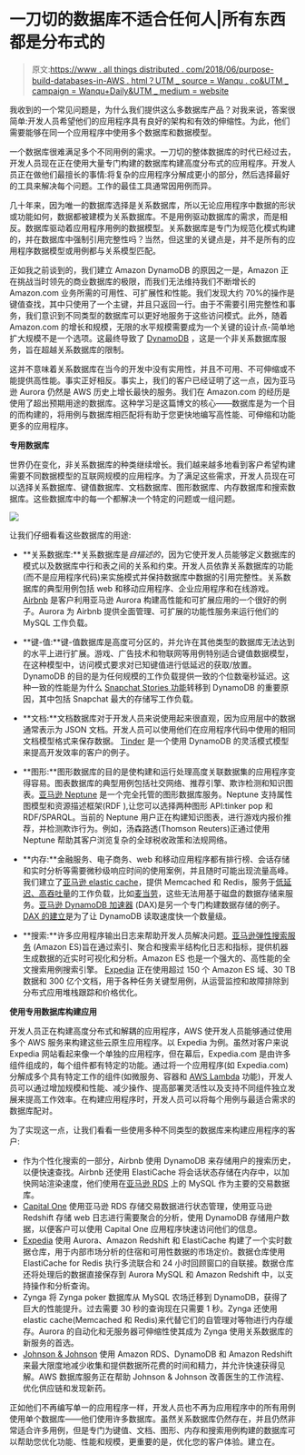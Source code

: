 # 一刀切的数据库不适合任何人|所有东西都是分布式的

> 原文:[https://www . all things distributed . com/2018/06/purpose-build-databases-in-AWS . html？UTM _ source = Wanqu . co&UTM _ campaign = Wanqu+Daily&UTM _ medium = website](https://www.allthingsdistributed.com/2018/06/purpose-built-databases-in-aws.html?utm_source=wanqu.co&utm_campaign=Wanqu+Daily&utm_medium=website)

 我收到的一个常见问题是，为什么我们提供这么多数据库产品？对我来说，答案很简单:开发人员希望他们的应用程序具有良好的架构和有效的伸缩性。为此，他们需要能够在同一个应用程序中使用多个数据库和数据模型。

一个数据库很难满足多个不同用例的需求。一刀切的整体数据库的时代已经过去，开发人员现在正在使用大量专门构建的数据库构建高度分布式的应用程序。开发人员正在做他们最擅长的事情:将复杂的应用程序分解成更小的部分，然后选择最好的工具来解决每个问题。工作的最佳工具通常因用例而异。

几十年来，因为唯一的数据库选择是关系数据库，所以无论应用程序中数据的形状或功能如何，数据都被建模为关系数据库。不是用例驱动数据库的需求，而是相反。数据库驱动着应用程序用例的数据模型。关系数据库是专门为规范化模式构建的，并在数据库中强制引用完整性吗？当然，但这里的关键点是，并不是所有的应用程序数据模型或用例都与关系模型匹配。

正如我之前谈到的，我们建立 Amazon DynamoDB 的原因之一是，Amazon 正在挑战当时领先的商业数据库的极限，而我们无法维持我们不断增长的 Amazon.com 业务所需的可用性、可扩展性和性能。我们发现大约 70%的操作是键值查找，其中只使用了一个主键，并且只返回一行。由于不需要引用完整性和事务，我们意识到不同类型的数据库可以更好地服务于这些访问模式。此外，随着 Amazon.com 的增长和规模，无限的水平规模需要成为一个关键的设计点-简单地扩大规模不是一个选项。这最终导致了 [DynamoDB](https://aws.amazon.com/dynamodb/) ，这是一个非关系数据库服务，旨在超越关系数据库的限制。

这并不意味着关系数据库在当今的开发中没有实用性，并且不可用、不可伸缩或不能提供高性能。事实正好相反。事实上，我们的客户已经证明了这一点，因为亚马逊 Aurora 仍然是 AWS 历史上增长最快的服务。我们在 Amazon.com 的经历是使用了超出预期用途的数据库。这种学习是这篇博文的核心——数据库是为一个目的而构建的，将用例与数据库相匹配将有助于您更快地编写高性能、可伸缩和功能更多的应用程序。

**专用数据库**

世界仍在变化，非关系数据库的种类继续增长。我们越来越多地看到客户希望构建需要不同数据模型的互联网规模的应用程序。为了满足这些需求，开发人员现在可以选择关系数据库、键值数据库、文档数据库、图形数据库、内存数据库和搜索数据库。这些数据库中的每一个都解决一个特定的问题或一组问题。

![](../Images/dc6aca8db3c197ad6a158dc8cbd06e80.png)

让我们仔细看看这些数据库的用途:

*   **关系数据库:**关系数据库是*自描述的*，因为它使开发人员能够定义数据库的模式以及数据库中行和表之间的关系和约束。开发人员依靠关系数据库的功能(而不是应用程序代码)来实施模式并保持数据库中数据的引用完整性。关系数据库的典型用例包括 web 和移动应用程序、企业应用程序和在线游戏。 [Airbnb](https://www.youtube.com/watch?v=RYiQSvqjab0) 是客户利用亚马逊 Aurora 构建高性能和可扩展应用的一个很好的例子。Aurora 为 Airbnb 提供全面管理、可扩展的功能性服务来运行他们的 MySQL 工作负载。

*   **键-值:**键-值数据库是高度可分区的，并允许在其他类型的数据库无法达到的水平上进行扩展。游戏、广告技术和物联网等用例特别适合键值数据模型，在这种模型中，访问模式要求对已知键值进行低延迟的获取/放置。DynamoDB 的目的是为任何规模的工作负载提供一致的个位数毫秒延迟。这种一致的性能是为什么 [Snapchat Stories 功能](https://www.youtube.com/watch?v=WUleQzu9l_8)转移到 DynamoDB 的重要原因，其中包括 Snapchat 最大的存储写工作负载。

*   **文档:**文档数据库对于开发人员来说使用起来很直观，因为应用层中的数据通常表示为 JSON 文档。开发人员可以使用他们在应用程序代码中使用的相同文档模型格式来保存数据。 [Tinder](https://www.youtube.com/watch?v=Lq4aNihcS8A) 是一个使用 DynamoDB 的灵活模式模型来提高开发效率的客户的例子。

*   **图形:**图形数据库的目的是使构建和运行处理高度关联数据集的应用程序变得容易。图表数据库的典型用例包括社交网络、推荐引擎、欺诈检测和知识图表。[亚马逊 Neptune](https://www.youtube.com/watch?v=Rl6UwE7kLio) 是一个完全托管的图形数据库服务。Neptune 支持属性图模型和资源描述框架(RDF ),让您可以选择两种图形 API:tinker pop 和 RDF/SPARQL。当前的 Neptune 用户正在构建知识图表，进行游戏内报价推荐，并检测欺诈行为。例如，汤森路透(Thomson Reuters)正通过使用 Neptune 帮助其客户浏览复杂的全球税收政策和法规网络。

*   **内存:**金融服务、电子商务、web 和移动应用程序都有排行榜、会话存储和实时分析等需要微秒级响应时间的使用案例，并且随时可能出现流量高峰。我们建立了[亚马逊 elastic cache](https://aws.amazon.com/elasticache/)，提供 Memcached 和 Redis，服务于[低延迟、高吞吐量](https://www.allthingsdistributed.com/2017/11/scaling-amazon-elasticache.html)的工作负载，比如[麦当劳](https://aws.amazon.com/solutions/case-studies/mcdonalds/)，这些无法用基于磁盘的数据存储来服务。[亚马逊 DynamoDB 加速器](https://aws.amazon.com/dynamodb/dax/) (DAX)是另一个专门构建数据存储的例子。 [DAX 的建立](https://www.allthingsdistributed.com/2017/06/amazon-dynamodb-accelerator-dax.html)是为了让 DynamoDB 读取速度快一个数量级。

*   **搜索:**许多应用程序输出日志来帮助开发人员解决问题。[亚马逊弹性搜索服务](https://aws.amazon.com/elasticsearch-service/) (Amazon ES)旨在通过索引、聚合和搜索半结构化日志和指标，提供机器生成数据的近实时可视化和分析。Amazon ES 也是一个强大的、高性能的全文搜索用例搜索引擎。 [Expedia](https://www.youtube.com/watch?v=oJUpUQ_yNVw) 正在使用超过 150 个 Amazon ES 域、30 TB 数据和 300 亿个文档，用于各种任务关键型用例，从运营监控和故障排除到分布式应用堆栈跟踪和价格优化。

**使用专用数据库构建应用**

开发人员正在构建高度分布式和解耦的应用程序，AWS 使开发人员能够通过使用多个 AWS 服务来构建这些云原生应用程序。以 Expedia 为例。虽然对客户来说 Expedia 网站看起来像一个单独的应用程序，但在幕后，Expedia.com 是由许多组件组成的，每个组件都有特定的功能。通过将一个应用程序(如 Expedia.com)分解成多个具有特定工作的组件(如微服务、容器和 [AWS Lambda](https://aws.amazon.com/lambda/) 功能)，开发人员可以通过增加规模和性能、减少操作、提高部署灵活性以及支持不同组件独立发展来提高工作效率。在构建应用程序时，开发人员可以将每个用例与最适合需求的数据库配对。

为了实现这一点，让我们看看一些使用多种不同类型的数据库来构建应用程序的客户:

*   作为个性化搜索的一部分，Airbnb 使用 DynamoDB 来存储用户的搜索历史，以便快速查找。Airbnb 还使用 ElastiCache 将会话状态存储在内存中，以加快网站渲染速度，他们使用在[亚马逊 RDS](https://aws.amazon.com/rds/) 上的 MySQL 作为主要的交易数据库。
*   [Capital One](https://aws.amazon.com/solutions/case-studies/capital-one/) 使用亚马逊 RDS 存储交易数据进行状态管理，使用亚马逊 Redshift 存储 web 日志进行需要聚合的分析，使用 DynamoDB 存储用户数据，以便客户可以使用 Capital One 应用程序快速访问他们的信息。
*   [Expedia](https://aws.amazon.com/solutions/case-studies/expedia/) 使用 Aurora、Amazon Redshift 和 ElastiCache 构建了一个实时数据仓库，用于内部市场分析的住宿和可用性数据的市场定价。数据仓库使用 ElastiCache for Redis 执行多流联合和 24 小时回顾窗口的自联接。数据仓库还将处理后的数据直接保存到 Aurora MySQL 和 Amazon Redshift 中，以支持操作和分析查询。
*   Zynga 将 Zynga poker 数据库从 MySQL 农场迁移到 DynamoDB，获得了巨大的性能提升。过去需要 30 秒的查询现在只需要 1 秒。Zynga 还使用 elastic cache(Memcached 和 Redis)来代替它们的自管理对等物进行内存缓存。Aurora 的自动化和无服务器可伸缩性使其成为 Zynga 使用关系数据库的新服务的首选。
*   [Johnson & Johnson](https://aws.amazon.com/solutions/case-studies/johnson-and-johnson/) 使用 Amazon RDS、DynamoDB 和 Amazon Redshift 来最大限度地减少收集和提供数据所花费的时间和精力，并允许快速获得见解。AWS 数据库服务正在帮助 Johnson & Johnson 改善医生的工作流程、优化供应链和发现新药。

正如他们不再编写单一的应用程序一样，开发人员也不再为应用程序中的所有用例使用单个数据库——他们使用许多数据库。虽然关系数据库仍然存在，并且仍然非常适合许多用例，但是专门为键值、文档、图形、内存和搜索用例构建的数据库可以帮助您优化功能、性能和规模，更重要的是，优化您的客户体验。建立在。